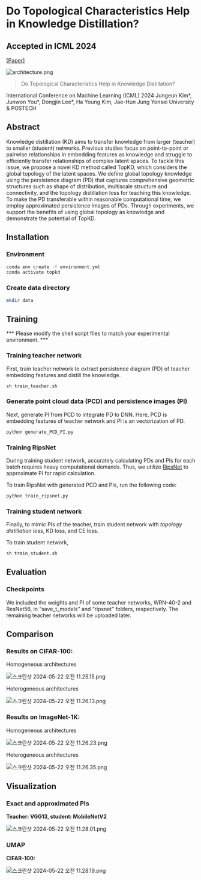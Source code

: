 # Do Topological Characteristics Help in Knowledge Distillation?
## Accepted in ICML 2024

[[Paper]](💥)

![architecture.png](https://prod-files-secure.s3.us-west-2.amazonaws.com/000722fa-64b3-42e8-b73e-280be5fafebc/249207a0-adf7-4d67-a185-e3ab4a927f28/architecture.png)

> Do Topological Characteristics Help in Knowledge Distillation?

International Conference on Machine Learning (ICML) 2024
Jungeun Kim*,  Junwon You*, Dongjin Lee*, Ha Young Kim, Jae-Hun Jung
Yonsei University & POSTECH
> 

## Abstract

Knowledge distillation (KD) aims to transfer knowledge from larger (teacher) to smaller (student) networks. Previous studies focus on point-to-point or pairwise relationships in embedding features as knowledge and struggle to efficiently transfer relationships of complex latent spaces. To tackle this issue, we propose a novel KD method called TopKD, which considers the global topology of the latent spaces. We define global topology knowledge using the persistence diagram (PD) that captures comprehensive geometric structures such as shape of distribution, multiscale structure and connectivity, and the topology distillation loss for teaching this knowledge. To make the PD transferable within reasonable computational time, we employ approximated persistence images of PDs. Through experiments, we support the benefits of using global topology as knowledge and demonstrate the potential of TopKD.

## Installation

### Environment

```bash
conda env create -f environment.yml
conda activate topkd
```

### Create data directory

```bash
mkdir data
```

## Training

*** Please modify the shell script files to match your experimental environment. ***

### Training teacher network

First, train teacher network to extract persistence diagram (PD) of teacher embedding features and distill the knowledge.

```bash
sh train_teacher.sh
```

### Generate point cloud data (PCD) and persistence images (PI)

Next, generate PI from PCD to integrate PD to DNN. Here, PCD is embedding features of teacher network and PI is an vectorization of PD. 

```bash
python generate_PCD_PI.py
```

### Training RipsNet

During training student network, accurately calculating PDs and PIs for each batch requires heavy computational demands. Thus, we utilize [RipsNet](https://arxiv.org/abs/2202.01725) to approximate PI for rapid calculation.

To train RipsNet with generated PCD and PIs, run the following code:

```bash
python train_ripsnet.py
```

### Training student network

Finally, to mimic PIs of the teacher, train student network with *topology distillation loss*, KD loss, and CE loss.

To train student network, 

```bash
sh train_student.sh
```

## Evaluation

### Checkpoints

We included the weights and PI of some teacher networks, WRN-40-2 and ResNet56, in “save_t_models” and “ripsnet” folders, respectively. The remaining teacher networks will be uploaded later.

## Comparison

### Results on CIFAR-100:

Homogeneous architectures

![스크린샷 2024-05-22 오전 11.25.15.png](https://prod-files-secure.s3.us-west-2.amazonaws.com/000722fa-64b3-42e8-b73e-280be5fafebc/8e15960d-1fd8-414c-95d2-2a79c370cea8/%E1%84%89%E1%85%B3%E1%84%8F%E1%85%B3%E1%84%85%E1%85%B5%E1%86%AB%E1%84%89%E1%85%A3%E1%86%BA_2024-05-22_%E1%84%8B%E1%85%A9%E1%84%8C%E1%85%A5%E1%86%AB_11.25.15.png)

Heterogeneous architectures

![스크린샷 2024-05-22 오전 11.26.13.png](https://prod-files-secure.s3.us-west-2.amazonaws.com/000722fa-64b3-42e8-b73e-280be5fafebc/6fd3f667-de88-4c8f-abed-cd352696bd90/%E1%84%89%E1%85%B3%E1%84%8F%E1%85%B3%E1%84%85%E1%85%B5%E1%86%AB%E1%84%89%E1%85%A3%E1%86%BA_2024-05-22_%E1%84%8B%E1%85%A9%E1%84%8C%E1%85%A5%E1%86%AB_11.26.13.png)

### Results on ImageNet-1K:

Homogeneous architectures

![스크린샷 2024-05-22 오전 11.26.23.png](https://prod-files-secure.s3.us-west-2.amazonaws.com/000722fa-64b3-42e8-b73e-280be5fafebc/ea012321-93eb-4427-a35f-5d903c2fd022/%E1%84%89%E1%85%B3%E1%84%8F%E1%85%B3%E1%84%85%E1%85%B5%E1%86%AB%E1%84%89%E1%85%A3%E1%86%BA_2024-05-22_%E1%84%8B%E1%85%A9%E1%84%8C%E1%85%A5%E1%86%AB_11.26.23.png)

Heterogeneous architectures

![스크린샷 2024-05-22 오전 11.26.35.png](https://prod-files-secure.s3.us-west-2.amazonaws.com/000722fa-64b3-42e8-b73e-280be5fafebc/4c0d6e48-ef59-4ffa-bee7-c9d90616f781/%E1%84%89%E1%85%B3%E1%84%8F%E1%85%B3%E1%84%85%E1%85%B5%E1%86%AB%E1%84%89%E1%85%A3%E1%86%BA_2024-05-22_%E1%84%8B%E1%85%A9%E1%84%8C%E1%85%A5%E1%86%AB_11.26.35.png)

## Visualization

### Exact and approximated PIs

**Teacher: VGG13, student: MobileNetV2**

![스크린샷 2024-05-22 오전 11.28.01.png](https://prod-files-secure.s3.us-west-2.amazonaws.com/000722fa-64b3-42e8-b73e-280be5fafebc/81526018-9d5a-471e-8b3d-f5a8dcd98925/%E1%84%89%E1%85%B3%E1%84%8F%E1%85%B3%E1%84%85%E1%85%B5%E1%86%AB%E1%84%89%E1%85%A3%E1%86%BA_2024-05-22_%E1%84%8B%E1%85%A9%E1%84%8C%E1%85%A5%E1%86%AB_11.28.01.png)

### UMAP

**CIFAR-100:**

![스크린샷 2024-05-22 오전 11.28.19.png](https://prod-files-secure.s3.us-west-2.amazonaws.com/000722fa-64b3-42e8-b73e-280be5fafebc/ac6b4015-246d-40f6-bdf6-ff73cecdd114/%E1%84%89%E1%85%B3%E1%84%8F%E1%85%B3%E1%84%85%E1%85%B5%E1%86%AB%E1%84%89%E1%85%A3%E1%86%BA_2024-05-22_%E1%84%8B%E1%85%A9%E1%84%8C%E1%85%A5%E1%86%AB_11.28.19.png)